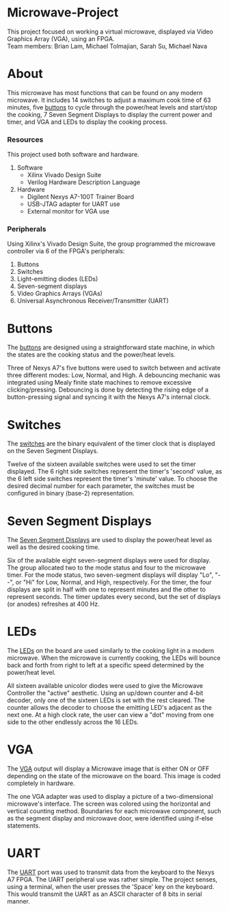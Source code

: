 # Microwave-Project 
This project focused on working a virtual microwave, displayed via Video Graphics Array (VGA), using an FPGA.  
Team members: Brian Lam, Michael Tolmajian, Sarah Su, Michael Nava

# About

This microwave has most functions that can be found on any modern microwave. It includes 14 switches to adjust a maximum cook time of 63 minutes, five [buttons](https://github.com/ishwo0/Microwave-Project/blob/main/Code/Design%20Files%20(RTL)/top_buttonMaster.v) to cycle through the power/heat levels and start/stop the cooking, 
7 Seven Segment Displays to display the current power and timer, and VGA and LEDs to display the cooking process.

### Resources
This project used both software and hardware.
1) Software
   - Xilinx Vivado Design Suite
   - Verilog Hardware Description Language
2) Hardware
   - Digilent Nexys A7-100T Trainer Board
   - USB-JTAG adapter for UART use
   - External monitor for VGA use

### Peripherals
Using Xilinx's Vivado Design Suite, the group programmed the microwave controller via 6 of the FPGA's peripherals:
1) Buttons
2) Switches
3) Light-emitting diodes (LEDs)
4) Seven-segment displays
5) Video Graphics Arrays (VGAs)
6) Universal Asynchronous Receiver/Transmitter (UART)


# Buttons
The [buttons](https://github.com/ishwo0/Microwave-Project/blob/main/Code/Design%20Files%20(RTL)/top_buttonMaster.v) are designed using a straightforward state machine, in which the states are the cooking status and the power/heat levels.

Three of Nexys A7's five buttons were used to switch between and activate three different modes: Low, Normal, and High. A debouncing mechanic was integrated using Mealy finite state machines to remove excessive clicking/pressing. Debouncing is done by detecting the rising edge of a button-pressing signal and syncing it with the Nexys A7's internal clock.

# Switches
The [switches](https://github.com/ishwo0/Microwave-Project/blob/main/Code/Design%20Files%20(RTL)/top_7segMaster.v) are the binary equivalent of the timer clock that is displayed on the Seven Segment Displays. 

Twelve of the sixteen available switches were used to set the timer displayed. The 6 right side switches represent the timer's 'second' value, as the 6 left side switches represent the timer's 'minute' value. To choose the desired decimal number for each parameter, the switches must be configured in binary (base-2) representation.

# Seven Segment Displays
The [Seven Segment Displays](https://github.com/ishwo0/Microwave-Project/blob/main/Code/Design%20Files%20(RTL)/top_7segMaster.v) are used to display the power/heat level as well as the desired cooking time.

Six of the available eight seven-segment displays were used for display. The group allocated two to the mode status and four to the microwave timer. For the mode status, two seven-segment displays will display "Lo", "--", or "Hi" for Low, Normal, and High, respectively. For the timer, the four displays are split in half with one to represent minutes and the other to represent seconds. The timer updates every second, but the set of displays (or anodes) refreshes at 400 Hz.

# LEDs
The [LEDs](https://github.com/ishwo0/Microwave-Project/blob/main/Code/Design%20Files%20(RTL)/top_LEDMaster.v) on the board are used similarly to the cooking light in a modern microwave. When the microwave is currently cooking, the LEDs will bounce back and forth from right to left at a specific speed determined by the power/heat level.

All sixteen available unicolor diodes were used to give the Microwave Controller the "active" aesthetic. Using an up/down counter and 4-bit decoder, only one of the sixteen LEDs is set with the rest cleared. The counter allows the decoder to choose the emitting LED's adjacent as the next one. At a high clock rate, the user can view a "dot" moving from one side to the other endlessly across the 16 LEDs. 

# VGA
The [VGA](https://github.com/ishwo0/Microwave-Project/blob/main/Code/Design%20Files%20(RTL)/top_vgaMaster.v) output will display a Microwave image that is either ON or OFF depending on the state of the microwave on the board. This image is coded completely in hardware.

The one VGA adapter was used to display a picture of a two-dimensional microwave's interface. The screen was colored using the horizontal and vertical counting method. Boundaries for each microwave component, such as the segment display and microwave door, were identified using if-else statements. 

# UART
The [UART](https://github.com/ishwo0/Microwave-Project/blob/main/Code/Design%20Files%20(RTL)/top_UART.v) port was used to transmit data from the keyboard to the Nexys A7 FPGA. The UART peripheral use was rather simple. The project senses, using a terminal, when the user presses the 'Space' key on the keyboard. This would transmit the UART as an ASCII character of 8 bits in serial manner.
